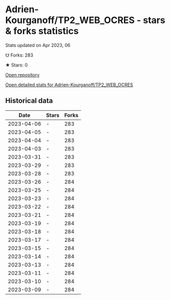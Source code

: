 # Adrien-Kourganoff/TP2_WEB_OCRES - stars & forks statistics

Stats updated on Apr 2023, 06

☋ Forks: 283

★ Stars: 0

[Open repository](https://github.com/Adrien-Kourganoff/TP2_WEB_OCRES)

[Open detailed stats for Adrien-Kourganoff/TP2_WEB_OCRES](https://reviewgithub.com/rep/Adrien-Kourganoff/TP2_WEB_OCRES)

## Historical data
| Date | Stars | Forks |
|------|-------|-------|
| 2023-04-06 | - | 283 | 
| 2023-04-05 | - | 283 | 
| 2023-04-04 | - | 283 | 
| 2023-04-03 | - | 283 | 
| 2023-03-31 | - | 283 | 
| 2023-03-29 | - | 283 | 
| 2023-03-28 | - | 283 | 
| 2023-03-26 | - | 284 | 
| 2023-03-25 | - | 284 | 
| 2023-03-23 | - | 284 | 
| 2023-03-22 | - | 284 | 
| 2023-03-21 | - | 284 | 
| 2023-03-19 | - | 284 | 
| 2023-03-18 | - | 284 | 
| 2023-03-17 | - | 284 | 
| 2023-03-15 | - | 284 | 
| 2023-03-14 | - | 284 | 
| 2023-03-13 | - | 284 | 
| 2023-03-11 | - | 284 | 
| 2023-03-10 | - | 284 | 
| 2023-03-09 | - | 284 | 

